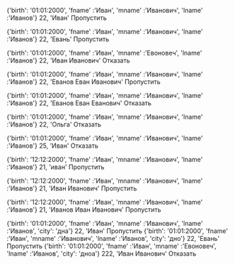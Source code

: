 {'birth': '01:01:2000', 'fname' :'Иван', 'mname' :'Иванович', 'lname' :'Иванов'}
22, 'Иван'
Пропустить

{'birth': '01:01:2000', 'fname' :'Иван', 'mname' :'Иванович', 'lname' :'Иванов'}
22, 'Евань'
Пропустить

{'birth': '01:01:2000', 'fname' :'Иван', 'mname' :'Евоновеч', 'lname' :'Иванов'}
22, 'Иван Иванович'
Отказать

{'birth': '01:01:2000', 'fname' :'Иван', 'mname' :'Иванович', 'lname' :'Иванов'}
22, 'Еванов Еван Иванович'
Пропустить

{'birth': '01:01:2000', 'fname' :'Иван', 'mname' :'Иванович', 'lname' :'Иванов'}
22, 'Еванов Еван Еванович'
Отказать

{'birth': '01:01:2000', 'fname' :'Иван', 'mname' :'Иванович', 'lname' :'Иванов'}
22, 'Ольга'
Отказать

{'birth': '01:01:2000', 'fname' :'Иван', 'mname' :'Иванович', 'lname' :'Иванов'}
25, 'Иван'
Отказать

{'birth': '12:12:2000', 'fname' :'Иван', 'mname' :'Иванович', 'lname' :'Иванов'}
21, 'иван'
Пропустить

{'birth': '12:12:2000', 'fname' :'Иван', 'mname' :'Иванович', 'lname' :'Иванов'}
21, 'Иван Иванович'
Пропустить

{'birth': '12:12:2000', 'fname' :'Иван', 'mname' :'Иванович', 'lname' :'Иванов'}
21, 'Иванов Иван Иванович'
Пропустить





{'birth': '01:01:2000', 'fname' :'Иван', 'mname' :'Иванович', 'lname' :'Иванов', 'city': 'дна'}
22, 'Иван'
Пропустить
{'birth': '01:01:2000', 'fname' :'Иван', 'mname' :'Иванович', 'lname' :'Иванов', 'city': 'дно'}
22, 'Евань'
Пропустить
{'birth': '01:01:2000', 'fname' :'Иван', 'mname' :'Евоновеч', 'lname' :'Иванов', 'city': 'дноа'}
222, 'Иван Иванович'
Отказать
